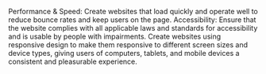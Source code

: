 Performance & Speed: Create websites that load quickly and operate well to reduce bounce rates and keep users on the page.
Accessibility: Ensure that the website complies with all applicable laws and standards for accessibility and is usable by people with impairments.
Create websites using responsive design to make them responsive to different screen sizes and device types, giving users of computers, tablets, and mobile devices a consistent and pleasurable experience.



